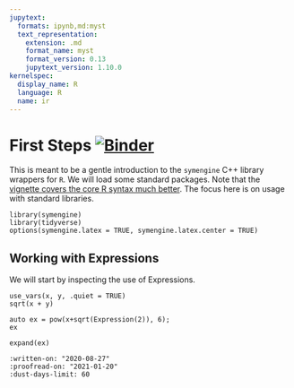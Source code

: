 ```yaml
---
jupytext:
  formats: ipynb,md:myst
  text_representation:
    extension: .md
    format_name: myst
    format_version: 0.13
    jupytext_version: 1.10.0
kernelspec:
  display_name: R
  language: R
  name: ir
---
```


# First Steps [![Binder](https://mybinder.org/badge_logo.svg)](https://mybinder.org/v2/gh/symengine/symengine.github.io/sources?filepath=docs%2Fuse%2Fapi%2FR%2Fexpressions.myst.md)

This is meant to be a gentle introduction to the `symengine` C++ library wrappers for `R`. We will load some standard packages. Note that the [vignette covers the core R syntax much better](https://symengine.org/symengine.R/articles/quick_start.html). The focus here is on usage with standard libraries.

```{code-cell} r
library(symengine)
library(tidyverse)
options(symengine.latex = TRUE, symengine.latex.center = TRUE)
```

## Working with Expressions

We will start by inspecting the use of Expressions.

```{code-cell} r
use_vars(x, y, .quiet = TRUE)
sqrt(x + y)
```

```{code-cell} r
auto ex = pow(x+sqrt(Expression(2)), 6);
ex
```

```{code-cell} r
expand(ex)
```

```{reviewer-meta}
:written-on: "2020-08-27"
:proofread-on: "2021-01-20"
:dust-days-limit: 60
```
